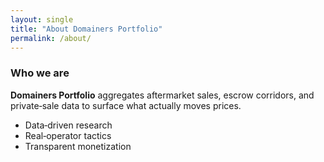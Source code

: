 ```yaml
---
layout: single
title: "About Domainers Portfolio"
permalink: /about/
---
```


### Who we are

**Domainers Portfolio** aggregates aftermarket sales, escrow corridors, and private‑sale data to surface what actually moves prices.

* Data‑driven research  
* Real‑operator tactics  
* Transparent monetization
